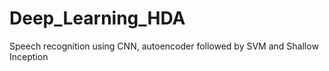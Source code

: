 # Deep_Learning_HDA
Speech recognition using CNN, autoencoder followed by SVM and Shallow Inception
